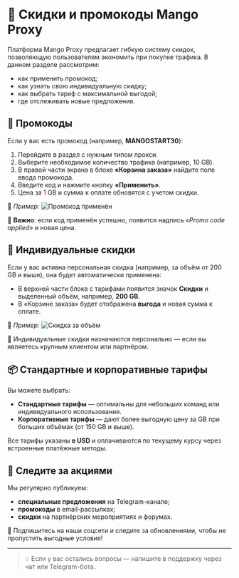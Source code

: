 # 🎁 Скидки и промокоды Mango Proxy

Платформа Mango Proxy предлагает гибкую систему скидок, позволяющую пользователям экономить при покупке трафика. В данном разделе рассмотрим:

* как применить промокод;
* как узнать свою индивидуальную скидку;
* как выбрать тариф с максимальной выгодой;
* где отслеживать новые предложения.

## 🔐 Промокоды

Если у вас есть промокод (например, **MANGOSTART30**):

1. Перейдите в раздел с нужным типом прокси.
2. Выберите необходимое количество трафика (например, 10 GB).
3. В правой части экрана в блоке **«Корзина заказа»** найдите поле ввода промокода.
4. Введите код и нажмите кнопку **«Применить»**.
5. Цена за 1 GB и сумма к оплате обновятся с учетом скидки.

📸 _Пример:_
![Промокод применён](/img/promo.png)

📌 **Важно**: если код применён успешно, появится надпись *«Promo code applied»* и новая цена.

## 💼 Индивидуальные скидки

Если у вас активна персональная скидка (например, за объём от 200 GB и выше), она будет автоматически применена:

* В верхней части блока с тарифами появится значок **Скидки** и выделенный объём, например, **200 GB**.
* В «Корзине заказа» будет отображена **выгода** и новая сумма к оплате.

📸 _Пример:_
![Скидка за объём](/img/discount.png)

📌 Индивидуальные скидки назначаются персонально — если вы являетесь крупным клиентом или партнёром.

## 📦 Стандартные и корпоративные тарифы

Вы можете выбрать:

* **Стандартные тарифы** — оптимальны для небольших команд или индивидуального использования.
* **Корпоративные тарифы** — дают более выгодную цену за GB при больших объёмах (от 150 GB и выше).

Все тарифы указаны **в USD** и оплачиваются по текущему курсу через встроенные платёжные методы.

## 📢 Следите за акциями

Мы регулярно публикуем:

* **специальные предложения** на Telegram-канале;
* **промокоды** в email-рассылках;
* **скидки** на партнёрских мероприятиях и форумах.

🔔 Подпишитесь на наши соцсети и следите за обновлениями, чтобы не пропустить выгодные условия!

---

> 💡 Если у вас остались вопросы — напишите в поддержку через чат или Telegram-бота.
